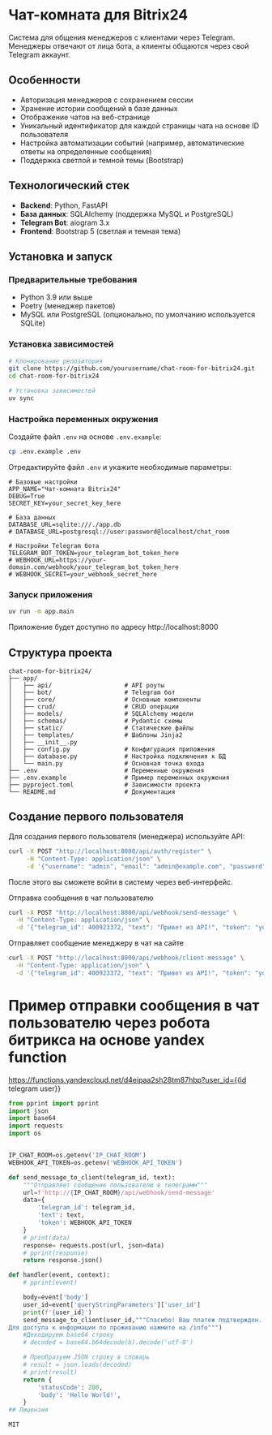 # Чат-комната для Bitrix24

Система для общения менеджеров с клиентами через Telegram. Менеджеры отвечают от лица бота, а клиенты общаются через свой Telegram аккаунт.

## Особенности

- Авторизация менеджеров с сохранением сессии
- Хранение истории сообщений в базе данных
- Отображение чатов на веб-странице
- Уникальный идентификатор для каждой страницы чата на основе ID пользователя
- Настройка автоматизации событий (например, автоматические ответы на определенные сообщения)
- Поддержка светлой и темной темы (Bootstrap)

## Технологический стек

- **Backend**: Python, FastAPI
- **База данных**: SQLAlchemy (поддержка MySQL и PostgreSQL)
- **Telegram Bot**: aiogram 3.x
- **Frontend**: Bootstrap 5 (светлая и темная тема)

## Установка и запуск

### Предварительные требования

- Python 3.9 или выше
- Poetry (менеджер пакетов)
- MySQL или PostgreSQL (опционально, по умолчанию используется SQLite)

### Установка зависимостей

```bash
# Клонирование репозитория
git clone https://github.com/yourusername/chat-room-for-bitrix24.git
cd chat-room-for-bitrix24

# Установка зависимостей
uv sync
```

### Настройка переменных окружения

Создайте файл `.env` на основе `.env.example`:

```bash
cp .env.example .env
```

Отредактируйте файл `.env` и укажите необходимые параметры:

```
# Базовые настройки
APP_NAME="Чат-комната Bitrix24"
DEBUG=True
SECRET_KEY=your_secret_key_here

# База данных
DATABASE_URL=sqlite:///./app.db
# DATABASE_URL=postgresql://user:password@localhost/chat_room

# Настройки Telegram бота
TELEGRAM_BOT_TOKEN=your_telegram_bot_token_here
# WEBHOOK_URL=https://your-domain.com/webhook/your_telegram_bot_token_here
# WEBHOOK_SECRET=your_webhook_secret_here
```

### Запуск приложения

```bash
uv run -m app.main
```

Приложение будет доступно по адресу http://localhost:8000

## Структура проекта

```
chat-room-for-bitrix24/
├── app/
│   ├── api/                    # API роуты
│   ├── bot/                    # Telegram бот
│   ├── core/                   # Основные компоненты
│   ├── crud/                   # CRUD операции
│   ├── models/                 # SQLAlchemy модели
│   ├── schemas/                # Pydantic схемы
│   ├── static/                 # Статические файлы
│   ├── templates/              # Шаблоны Jinja2
│   ├── __init__.py
│   ├── config.py               # Конфигурация приложения
│   ├── database.py             # Настройка подключения к БД
│   └── main.py                 # Основная точка входа
├── .env                        # Переменные окружения
├── .env.example                # Пример переменных окружения
├── pyproject.toml              # Зависимости проекта
└── README.md                   # Документация
```

## Создание первого пользователя

Для создания первого пользователя (менеджера) используйте API:

```bash
curl -X POST "http://localhost:8000/api/auth/register" \
     -H "Content-Type: application/json" \
     -d '{"username": "admin", "email": "admin@example.com", "password": "admin123", "is_active": true}'
```

После этого вы сможете войти в систему через веб-интерфейс.


Отправка сообщения в чат пользователю
```bash
curl -X POST "http://localhost:8000/api/webhook/send-message" \
  -H "Content-Type: application/json" \
  -d '{"telegram_id": 400923372, "text": "Привет из API!", "token": "your-secret-api-token-here"}'
```

Отправляет сообщение менеджеру в чат на сайте
```bash
curl -X POST "http://localhost:8000/api/webhook/client-message" \
  -H "Content-Type: application/json" \
  -d '{"telegram_id": 400923372, "text": "Привет из API!", "token": "your-secret-api-token-here"}'
```

# Пример отправки сообщения в чат пользователю через робота битрикса на основе yandex function
https://functions.yandexcloud.net/d4eipaa2sh28tm87hbp?user_id={{id telegram user}}

```python
from pprint import pprint
import json
import base64
import requests
import os


IP_CHAT_ROOM=os.getenv('IP_CHAT_ROOM')
WEBHOOK_API_TOKEN=os.getenv('WEBHOOK_API_TOKEN')

def send_message_to_client(telegram_id, text):
    """Отправляет сообщение пользователю в телеграмм"""
    url=f'http://{IP_CHAT_ROOM}/api/webhook/send-message'
    data={
        'telegram_id': telegram_id,
        'text': text,
        'token': WEBHOOK_API_TOKEN
    }
    # print(data)
    response= requests.post(url, json=data)
    # pprint(response)
    return response.json()

def handler(event, context):
    # pprint(event)

    body=event['body']
    user_id=event['queryStringParameters']['user_id']
    print(f'{user_id}')
    send_message_to_client(user_id,"""Спасибо! Ваш платеж подтвержден. 
Для доступа к информации по проживанию нажмите на /info""")
    #Декодируем base64 строку
    # decoded = base64.b64decode(b).decode('utf-8')

    # Преобразуем JSON строку в словарь
    # result = json.loads(decoded)
    # print(result)
    return {
        'statusCode': 200,
        'body': 'Hello World!',
    }
## Лицензия

MIT 